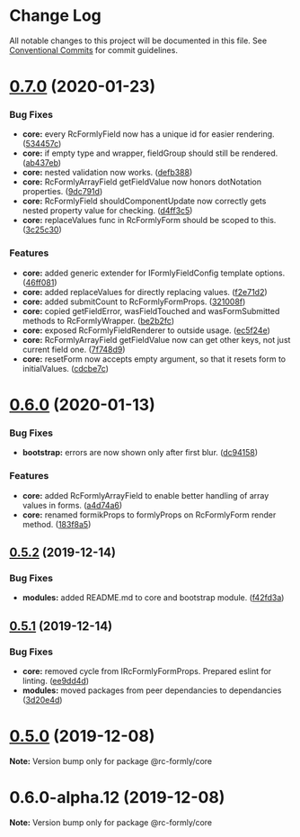 # Change Log

All notable changes to this project will be documented in this file.
See [Conventional Commits](https://conventionalcommits.org) for commit guidelines.

# [0.7.0](https://github.com/nkovacic/rc-formly/compare/v0.6.0...v0.7.0) (2020-01-23)


### Bug Fixes

* **core:** every RcFormlyField now has a unique id for easier rendering. ([534457c](https://github.com/nkovacic/rc-formly/commit/534457c))
* **core:** if empty type and wrapper, fieldGroup should still be rendered. ([ab437eb](https://github.com/nkovacic/rc-formly/commit/ab437eb))
* **core:** nested validation now works. ([defb388](https://github.com/nkovacic/rc-formly/commit/defb388))
* **core:** RcFormlyArrayField getFieldValue now honors dotNotation properties. ([9dc791d](https://github.com/nkovacic/rc-formly/commit/9dc791d))
* **core:** RcFormlyField shouldComponentUpdate now correctly gets nested property value for checking. ([d4ff3c5](https://github.com/nkovacic/rc-formly/commit/d4ff3c5))
* **core:** replaceValues func in RcFormlyForm should be scoped to this. ([3c25c30](https://github.com/nkovacic/rc-formly/commit/3c25c30))


### Features

* **core:** added generic extender for IFormlyFieldConfig template options. ([46ff081](https://github.com/nkovacic/rc-formly/commit/46ff081))
* **core:** added replaceValues for directly replacing values. ([f2e71d2](https://github.com/nkovacic/rc-formly/commit/f2e71d2))
* **core:** added submitCount to RcFormlyFormProps. ([321008f](https://github.com/nkovacic/rc-formly/commit/321008f))
* **core:** copied getFieldError, wasFieldTouched  and wasFormSubmitted methods to RcFormlyWrapper. ([be2b2fc](https://github.com/nkovacic/rc-formly/commit/be2b2fc))
* **core:** exposed RcFormlyFieldRenderer to outside usage. ([ec5f24e](https://github.com/nkovacic/rc-formly/commit/ec5f24e))
* **core:** RcFormlyArrayField getFieldValue now can get other keys, not just current field one. ([7f748d9](https://github.com/nkovacic/rc-formly/commit/7f748d9))
* **core:** resetForm now accepts empty argument, so that it resets form to initialValues. ([cdcbe7c](https://github.com/nkovacic/rc-formly/commit/cdcbe7c))






# [0.6.0](https://github.com/nkovacic/rc-formly/compare/v0.5.2...v0.6.0) (2020-01-13)


### Bug Fixes

* **bootstrap:** errors are now shown only after first blur. ([dc94158](https://github.com/nkovacic/rc-formly/commit/dc94158))


### Features

* **core:** added RcFormlyArrayField to enable better handling of array values in forms. ([a4d74a6](https://github.com/nkovacic/rc-formly/commit/a4d74a6))
* **core:** renamed formikProps to formlyProps on RcFormlyForm render method. ([183f8a5](https://github.com/nkovacic/rc-formly/commit/183f8a5))






## [0.5.2](https://github.com/nkovacic/rc-formly/compare/v0.5.1...v0.5.2) (2019-12-14)


### Bug Fixes

* **modules:** added README.md to core and bootstrap module. ([f42fd3a](https://github.com/nkovacic/rc-formly/commit/f42fd3a))






## [0.5.1](https://github.com/nkovacic/rc-formly/compare/v0.5.0...v0.5.1) (2019-12-14)


### Bug Fixes

* **core:** removed cycle from IRcFormlyFormProps. Prepared eslint for linting. ([ee9dd4d](https://github.com/nkovacic/rc-formly/commit/ee9dd4d))
* **modules:** moved packages from peer dependancies to dependancies ([3d20e4d](https://github.com/nkovacic/rc-formly/commit/3d20e4d))






# [0.5.0](https://github.com/nkovacic/rc-formly/compare/v0.6.0-alpha.12...v0.5.0) (2019-12-08)

**Note:** Version bump only for package @rc-formly/core





# 0.6.0-alpha.12 (2019-12-08)

**Note:** Version bump only for package @rc-formly/core
